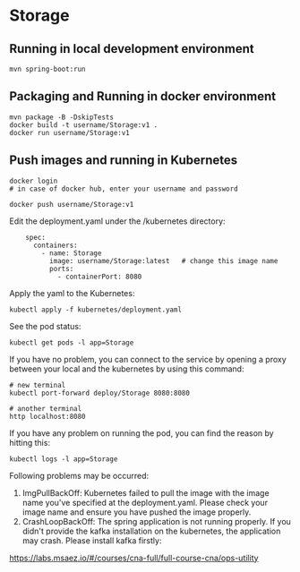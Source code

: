 # Storage

## Running in local development environment

```
mvn spring-boot:run
```

## Packaging and Running in docker environment

```
mvn package -B -DskipTests
docker build -t username/Storage:v1 .
docker run username/Storage:v1
```

## Push images and running in Kubernetes

```
docker login 
# in case of docker hub, enter your username and password

docker push username/Storage:v1
```

Edit the deployment.yaml under the /kubernetes directory:
```
    spec:
      containers:
        - name: Storage
          image: username/Storage:latest   # change this image name
          ports:
            - containerPort: 8080

```

Apply the yaml to the Kubernetes:
```
kubectl apply -f kubernetes/deployment.yaml
```

See the pod status:
```
kubectl get pods -l app=Storage
```

If you have no problem, you can connect to the service by opening a proxy between your local and the kubernetes by using this command:
```
# new terminal
kubectl port-forward deploy/Storage 8080:8080

# another terminal
http localhost:8080
```

If you have any problem on running the pod, you can find the reason by hitting this:
```
kubectl logs -l app=Storage
```

Following problems may be occurred:

1. ImgPullBackOff:  Kubernetes failed to pull the image with the image name you've specified at the deployment.yaml. Please check your image name and ensure you have pushed the image properly.
1. CrashLoopBackOff: The spring application is not running properly. If you didn't provide the kafka installation on the kubernetes, the application may crash. Please install kafka firstly:

https://labs.msaez.io/#/courses/cna-full/full-course-cna/ops-utility

